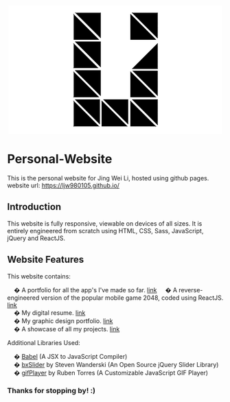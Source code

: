 <p align="center">
  <img width="498" height="299" src="Images/PersonalLogoBlackReadMe.png">
</p>

# Personal-Website

This is the personal website for Jing Wei Li, hosted using github pages. website url: https://ljw980105.github.io/

## Introduction

This website is fully responsive, viewable on devices of all sizes. It is entirely engineered from scratch using
HTML, CSS, Sass, JavaScript, jQuery and ReactJS.

## Website Features

This website contains:

&nbsp;&nbsp;&nbsp;&nbsp;�  A portfolio for all the app's I've made so far. [link](https://ljw980105.github.io/AppFolio.html)
&nbsp;&nbsp;&nbsp;&nbsp;�  A reverse-engineered version of the popular mobile game 2048, coded using ReactJS. [link](https://ljw980105.github.io/Games.html)  
&nbsp;&nbsp;&nbsp;&nbsp;�  My digital resume. [link](https://ljw980105.github.io/Resume.html)   
&nbsp;&nbsp;&nbsp;&nbsp;�  My graphic design portfolio. [link](https://ljw980105.github.io/Graphic%20Design.html)   
&nbsp;&nbsp;&nbsp;&nbsp;�  A showcase of all my projects. [link](https://ljw980105.github.io/Projects.html)  

Additional Libraries Used:

&nbsp;&nbsp;&nbsp;&nbsp;�  [Babel](https://babeljs.io/) (A JSX to JavaScript Compiler)    
&nbsp;&nbsp;&nbsp;&nbsp;�  [bxSlider](https://github.com/stevenwanderski/bxslider-4) by Steven Wanderski (An Open Source jQuery Slider Library)   
&nbsp;&nbsp;&nbsp;&nbsp;�  [gifPlayer](https://github.com/rubentd/gifplayer) by Ruben Torres (A Customizable JavaScript GIF Player) 

### Thanks for stopping by! :)
